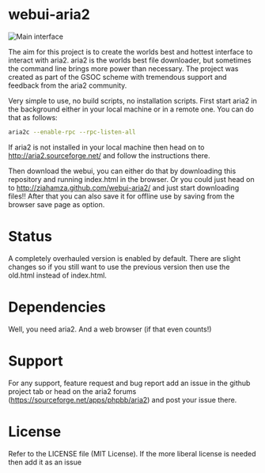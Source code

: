 webui-aria2
===========

![Main interface](http://i.imgur.com/kOVFU7b.png)

The aim for this project is to create the worlds best and hottest interface to interact with aria2. aria2 is the worlds best file downloader, but sometimes the command line brings more power than necessary. The project was created as part of the GSOC scheme with tremendous support and feedback from the aria2 community.

Very simple to use, no build scripts, no installation scripts. First start aria2 in the background either in your local machine or in a remote one. You can do that as follows:
````bash
aria2c --enable-rpc --rpc-listen-all
````
If aria2 is not installed in your local machine then head on to http://aria2.sourceforge.net/ and follow the instructions there.

Then download the webui, you can either do that by downloading this repository and running index.html in the browser. Or you could just head on to http://ziahamza.github.com/webui-aria2/ and just start downloading files!! After that you can also save it for offline use by saving from the browser save page as option.


Status
===========
A completely overhauled version is enabled by default. There are slight changes so if you still want to use the previous version then use the old.html instead of index.html.

Dependencies
============
Well, you need aria2. And a web browser (if that even counts!)

Support
=======
For any support, feature request and bug report add an issue in the github project tab or head on the aria2 forums (https://sourceforge.net/apps/phpbb/aria2) and post your issue there.

License
=======
Refer to the LICENSE file (MIT License). If the more liberal license is needed then add it as an issue
